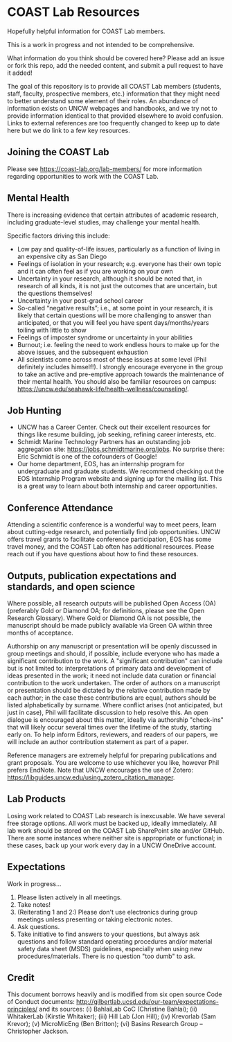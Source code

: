 # COAST Lab Resources
Hopefully helpful information for COAST Lab members.

This is a work in progress and not intended to be comprehensive. 

What information do you think should be covered here? Please add an issue or fork this repo, add the needed content, and submit a pull request to have it added!

The goal of this repository is to provide all COAST Lab members (students, staff, faculty, prospective members, etc.) information that they might need to better understand some element of their roles. An abundance of information exists on UNCW webpages and handbooks, and we try not to provide information identical to that provided elsewhere to avoid confusion. Links to external references are too frequently changed to keep up to date here but we do link to a few key resources. 

## Joining the COAST Lab
Please see https://coast-lab.org/lab-members/ for more information regarding opportunities to work with the COAST Lab.

## Mental Health
There is increasing evidence that certain attributes of academic research, including graduate-level studies, may challenge your mental health.

Specific factors driving this include:
- Low pay and quality-of-life issues, particularly as a function of living in an expensive city as San Diego
- Feelings of isolation in your research; e.g. everyone has their own topic and it can often feel as if you are working on your own
- Uncertainty in your research, although it should be noted that, in research of all kinds, it is not just the outcomes that are uncertain, but the questions themselves!
- Uncertainty in your post-grad school career
- So-called “negative results”; i.e., at some point in your research, it is likely that certain questions will be more challenging to answer than anticipated, or that you will feel you have spent days/months/years toiling with little to show
- Feelings of imposter syndrome or uncertainty in your abilities
- Burnout; i.e. feeling the need to work endless hours to make up for the above issues, and the subsequent exhaustion
- All scientists come across most of these issues at some level (Phil definitely includes himself!). I strongly encourage everyone in the group to take an active and pre-emptive approach towards the maintenance of their mental health. You should also be familiar resources on campus: https://uncw.edu/seahawk-life/health-wellness/counseling/.

## Job Hunting
- UNCW has a Career Center. Check out their excellent resources for things like resume building, job seeking, refining career interests, etc. 
- Schmidt Marine Technology Partners has an outstanding job aggregation site: https://jobs.schmidtmarine.org/jobs. No surprise there: Eric Schmidt is one of the cofounders of Google!
- Our home department, EOS, has an internship program for undergraduate and graduate students. We recommend checking out the EOS Internship Program website and signing up for the mailing list. This is a great way to learn about both internship and career opportunities. 

## Conference Attendance
Attending a scientific conference is a wonderful way to meet peers, learn about cutting-edge research, and potentially find job opportunities. UNCW offers travel grants to facilitate conference participation, EOS has some travel money, and the COAST Lab often has additional resources. Please reach out if you have questions about how to find these resources.

## Outputs, publication expectations and standards, and open science
Where possible, all research outputs will be published Open Access (OA) (preferably Gold or Diamond OA; for definitions, please see the Open Research Glossary). Where Gold or Diamond OA is not possible, the manuscript should be made publicly available via Green OA within three months of acceptance. 

Authorship on any manuscript or presentation will be openly discussed in group meetings and should, if possible, include everyone who has made a significant contribution to the work. A "significant contribution" can include but is not limited to: interpretations of primary data and development of ideas presented in the work; it need not include data curation or financial contribution to the work undertaken. The order of authors on a manuscript or presentation should be dictated by the relative contribution made by each author; in the case these contributions are equal, authors should be listed alphabetically by surname. Where conflict arises (not anticipated, but just in case), Phil will facilitate discussion to help resolve this. An open dialogue is encouraged about this matter, ideally via authorship "check-ins" that will likely occur several times over the lifetime of the study, starting early on. To help inform Editors, reviewers, and readers of our papers, we will include an author contribution statement as part of a paper.

Reference managers are extremely helpful for preparing publications and grant proposals. You are welcome to use whichever you like, however Phil prefers EndNote. Note that UNCW encourages the use of Zotero: https://libguides.uncw.edu/using_zotero_citation_manager.

## Lab Products
Losing work related to COAST Lab research is inexcusable. We have several free storage options. All work must be backed up, ideally immediately. All lab work should be stored on the COAST Lab SharePoint site and/or GitHub. There are some instances where neither site is appropriate or functional; in these cases, back up your work every day in a UNCW OneDrive account. 

## Expectations
Work in progress...

1. Please listen actively in all meetings. 
2. Take notes! 
3. (Reiterating 1 and 2:) Please don't use electronics during group meetings unless presenting or taking electronic notes.
4. Ask questions. 
5. Take initiative to find answers to your questions, but always ask questions and follow standard operating procedures and/or material safety data sheet (MSDS) guidelines, especially when using new procedures/materials. There is no question "too dumb" to ask.

## Credit
This document borrows heavily and is modified from six open source Code of Conduct documents: http://gilbertlab.ucsd.edu/our-team/expectations-principles/ and its sources: (i) BahlaiLab CoC (Christine Bahlai); (ii) WhitakerLab (Kirstie Whitaker); (iii) Hill Lab (Jon Hill); (iv) Krevorlab (Sam Krevor); (v) MicroMicEng (Ben Britton); (vi) Basins Research Group – Christopher Jackson.